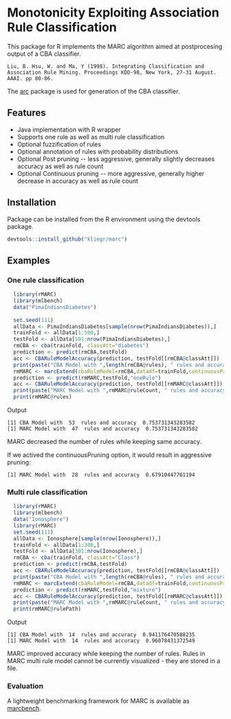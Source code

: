 # Monotonicity Exploiting Association Rule Classification

This package for R implements the MARC algorithm aimed at postprocesing output of a CBA classifier.

 ```
 Liu, B. Hsu, W. and Ma, Y (1998). Integrating Classification and Association Rule Mining. Proceedings KDD-98, New York, 27-31 August. AAAI. pp 80-86.
 ```
 
The [arc](https://github.com/kliegr/arc) package is used for generation of the CBA classifier.

## Features 
- Java implementation with R wrapper
- Supports one rule as well as multi rule classification
- Optional fuzzification of rules
- Optional annotation of rules with probability distributions
- Optional Post pruning -- less aggressive, generally slightly decreases accuracy as well as rule count
- Optional Continuous pruning -- more aggressive, generally higher decrease in accuracy as well as rule count

## Installation
Package  can be installed from the R environment using the devtools package.
```R
devtools::install_github("kliegr/marc")
```


## Examples

### One rule classification
```R
  library(rMARC)
  library(mlbench)
  data("PimaIndiansDiabetes")
  
  set.seed(111)
  allData <- PimaIndiansDiabetes[sample(nrow(PimaIndiansDiabetes)),]
  trainFold <- allData[1:500,]
  testFold <- allData[501:nrow(PimaIndiansDiabetes),]
  rmCBA <- cba(trainFold, classAtt="diabetes")
  prediction <- predict(rmCBA,testFold)
  acc <- CBARuleModelAccuracy(prediction, testFold[[rmCBA@classAtt]])
  print(paste("CBA Model with ",length(rmCBA@rules), " rules and accuracy ",acc))
  rmMARC <- marcExtend(cbaRuleModel=rmCBA,datadf=trainFold,continuousPruning=FALSE, postpruning=TRUE, fuzzification=FALSE, annotate=FALSE,ruleOutputPath="rules.xml")
  prediction <- predict(rmMARC,testFold,"oneRule")
  acc <- CBARuleModelAccuracy(prediction, testFold[[rmMARC@classAtt]])
  print(paste("MARC Model with ",rmMARC@ruleCount, " rules and accuracy ",acc))
  print(rmMARC@rules)
```

Output
```
[1] CBA Model with  53  rules and accuracy  0.753731343283582
[1] MARC Model with  47  rules and accuracy  0.753731343283582
```
MARC decreased the number of rules while keeping same accuracy.

If we actived the continuousPruning option, it would result in aggressive pruning:
```
[1] MARC Model with  28  rules and accuracy  0.67910447761194
```
### Multi rule classification
```R
  library(rMARC)
  library(mlbench)
  data("Ionosphere")
  library(rMARC)
  set.seed(111)
  allData <- Ionosphere[sample(nrow(Ionosphere)),]
  trainFold <- allData[1:300,]
  testFold <- allData[301:nrow(Ionosphere),]
  rmCBA <- cba(trainFold, classAtt="Class")
  prediction <- predict(rmCBA,testFold)
  acc <- CBARuleModelAccuracy(prediction, testFold[[rmCBA@classAtt]])
  print(paste("CBA Model with ",length(rmCBA@rules), " rules and accuracy ",acc))
  rmMARC <- marcExtend(cbaRuleModel=rmCBA,datadf=trainFold,continuousPruning=TRUE, postpruning=TRUE, fuzzification=FALSE, annotate=TRUE,ruleOutputPath="rules.xml")
  prediction <- predict(rmMARC,testFold,"mixture")
  acc <- CBARuleModelAccuracy(prediction, testFold[[rmMARC@classAtt]])
  print(paste("MARC Model with ",rmMARC@ruleCount, " rules and accuracy ",acc))
  print(rmMARC@rulePath)
```


Output
```
[1] CBA Model with  14  rules and accuracy  0.941176470588235
[1] MARC Model with  14  rules and accuracy  0.96078431372549
```

MARC improved accuracy while keeping the number of rules.
Rules in MARC multi rule model cannot be currently  visualized - they are stored in a file.

### Evaluation
A lightweight benchmarking framework for MARC is available as [marcbench](https://github.com/kliegr/marcbench).
